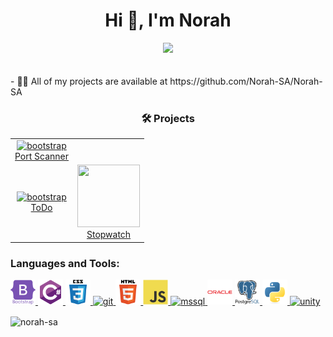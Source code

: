 <h1 align="center">Hi 👋, I'm Norah</h1>

<div align="center">
  <img src = "https://user-images.githubusercontent.com/88266321/179405910-c027624d-520b-4353-9d40-352f0d452df7.gif" height="300" ">
</div>
<br><br>
- 👨‍💻 All of my projects are available at https://github.com/Norah-SA/Norah-SA
<h3 align="center">🛠️ Projects</h3>

 <table align="center">

  <tr>
    <td align="center"><a href="https://github.com/Norah-SA/Norah-SA/tree/master/Port%20Scanner"> <img src="https://user-images.githubusercontent.com/88266321/175103001-ee4b6221-47c9-425f-ba13-d5855a9fa14a.png" alt="bootstrap" width="100" height="100" /><br>Port Scanner</a> </td></tr>
    <tr>
    <td align="center"><a href="https://github.com/Norah-SA/Norah-SA/tree/master/ToDo"> <img src="https://user-images.githubusercontent.com/88266321/180992204-ebefc00a-267c-40da-a907-d0ea1efc1f48.png" alt="bootstrap" width="100" height="100" /><br>ToDo</a> </td>
    <td align="center"><a href="https://github.com/Norah-SA/Norah-SA/tree/master/Stopwatch%20project"> <img src="https://user-images.githubusercontent.com/88266321/182915719-a45a4194-f28d-4867-a18c-5dc280074a6b.png"  width="100" height="100" /><br>Stopwatch</a> </td>
    </tr>
    </tr>


</table> 





<h3 align="left">Languages and Tools:</h3>
<p align="left"> <a href="https://getbootstrap.com" target="_blank" rel="noreferrer"> <img src="https://raw.githubusercontent.com/devicons/devicon/master/icons/bootstrap/bootstrap-plain-wordmark.svg" alt="bootstrap" width="40" height="40"/> </a> <a href="https://www.w3schools.com/cs/" target="_blank" rel="noreferrer"> <img src="https://raw.githubusercontent.com/devicons/devicon/master/icons/csharp/csharp-original.svg" alt="csharp" width="40" height="40"/> </a> <a href="https://www.w3schools.com/css/" target="_blank" rel="noreferrer"> <img src="https://raw.githubusercontent.com/devicons/devicon/master/icons/css3/css3-original-wordmark.svg" alt="css3" width="40" height="40"/> </a> <a href="https://git-scm.com/" target="_blank" rel="noreferrer"> <img src="https://www.vectorlogo.zone/logos/git-scm/git-scm-icon.svg" alt="git" width="40" height="40"/> </a> <a href="https://www.w3.org/html/" target="_blank" rel="noreferrer"> <img src="https://raw.githubusercontent.com/devicons/devicon/master/icons/html5/html5-original-wordmark.svg" alt="html5" width="40" height="40"/> </a> <a href="https://developer.mozilla.org/en-US/docs/Web/JavaScript" target="_blank" rel="noreferrer"> <img src="https://raw.githubusercontent.com/devicons/devicon/master/icons/javascript/javascript-original.svg" alt="javascript" width="40" height="40"/> </a> <a href="https://www.microsoft.com/en-us/sql-server" target="_blank" rel="noreferrer"> <img src="https://www.svgrepo.com/show/303229/microsoft-sql-server-logo.svg" alt="mssql" width="40" height="40"/> </a> <a href="https://www.oracle.com/" target="_blank" rel="noreferrer"> <img src="https://raw.githubusercontent.com/devicons/devicon/master/icons/oracle/oracle-original.svg" alt="oracle" width="40" height="40"/> </a> <a href="https://www.postgresql.org" target="_blank" rel="noreferrer"> <img src="https://raw.githubusercontent.com/devicons/devicon/master/icons/postgresql/postgresql-original-wordmark.svg" alt="postgresql" width="40" height="40"/> </a> <a href="https://www.python.org" target="_blank" rel="noreferrer"> <img src="https://raw.githubusercontent.com/devicons/devicon/master/icons/python/python-original.svg" alt="python" width="40" height="40"/> </a> <a href="https://unity.com/" target="_blank" rel="noreferrer"> <img src="https://www.vectorlogo.zone/logos/unity3d/unity3d-icon.svg" alt="unity" width="40" height="40"/> </a> </p>

<p><img align="center" src="https://github-readme-stats.vercel.app/api/top-langs?username=norah-sa&show_icons=true&locale=en&layout=compact" alt="norah-sa" /></p>



